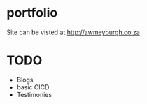 # portfolio

Site can be visted at http://awmeyburgh.co.za

# TODO

- Blogs
- basic CICD
- Testimonies